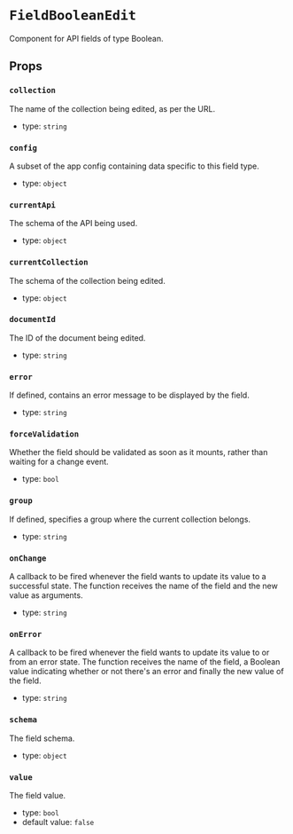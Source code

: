 `FieldBooleanEdit`
==================

Component for API fields of type Boolean.

Props
-----

### `collection`

The name of the collection being edited, as per the URL.

- type: `string`


### `config`

A subset of the app config containing data specific to this field type.

- type: `object`


### `currentApi`

The schema of the API being used.

- type: `object`


### `currentCollection`

The schema of the collection being edited.

- type: `object`


### `documentId`

The ID of the document being edited.

- type: `string`


### `error`

If defined, contains an error message to be displayed by the field.

- type: `string`


### `forceValidation`

Whether the field should be validated as soon as it mounts, rather than
waiting for a change event.

- type: `bool`


### `group`

If defined, specifies a group where the current collection belongs.

- type: `string`


### `onChange`

A callback to be fired whenever the field wants to update its value to
a successful state. The function receives the name of the field and the
new value as arguments.

- type: `string`


### `onError`

A callback to be fired whenever the field wants to update its value to
or from an error state. The function receives the name of the field, a
Boolean value indicating whether or not there's an error and finally the
new value of the field.

- type: `string`


### `schema`

The field schema.

- type: `object`


### `value`

The field value.

- type: `bool`
- default value: `false`

